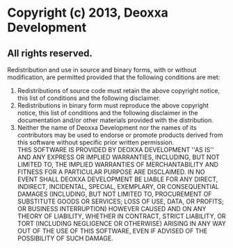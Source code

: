 Copyright (c) 2013, Deoxxa Development
======================================
All rights reserved.
--------------------
Redistribution and use in source and binary forms, with or without
modification, are permitted provided that the following conditions are met:  
1. Redistributions of source code must retain the above copyright
   notice, this list of conditions and the following disclaimer.  
2. Redistributions in binary form must reproduce the above copyright
   notice, this list of conditions and the following disclaimer in the
   documentation and/or other materials provided with the distribution.  
3. Neither the name of Deoxxa Development nor the names of its contributors
   may be used to endorse or promote products derived from this software
   without specific prior written permission.  
THIS SOFTWARE IS PROVIDED BY DEOXXA DEVELOPMENT ''AS IS'' AND ANY
EXPRESS OR IMPLIED WARRANTIES, INCLUDING, BUT NOT LIMITED TO, THE IMPLIED
WARRANTIES OF MERCHANTABILITY AND FITNESS FOR A PARTICULAR PURPOSE ARE
DISCLAIMED. IN NO EVENT SHALL DEOXXA DEVELOPMENT BE LIABLE FOR ANY
DIRECT, INDIRECT, INCIDENTAL, SPECIAL, EXEMPLARY, OR CONSEQUENTIAL DAMAGES
(INCLUDING, BUT NOT LIMITED TO, PROCUREMENT OF SUBSTITUTE GOODS OR SERVICES;
LOSS OF USE, DATA, OR PROFITS; OR BUSINESS INTERRUPTION) HOWEVER CAUSED AND
ON ANY THEORY OF LIABILITY, WHETHER IN CONTRACT, STRICT LIABILITY, OR TORT
(INCLUDING NEGLIGENCE OR OTHERWISE) ARISING IN ANY WAY OUT OF THE USE OF THIS
SOFTWARE, EVEN IF ADVISED OF THE POSSIBILITY OF SUCH DAMAGE.
